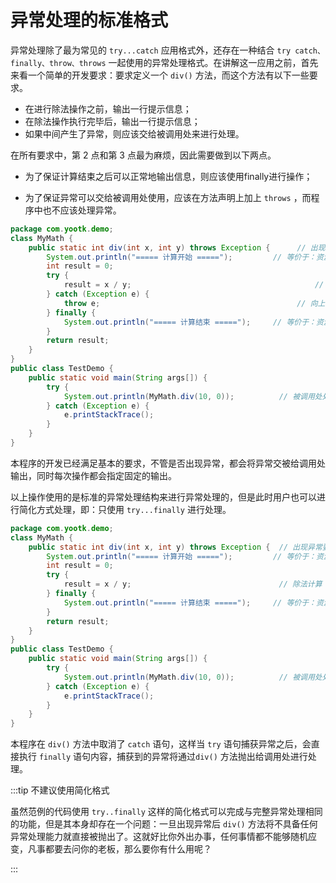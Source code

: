 # 异常处理的标准格式

异常处理除了最为常见的 `try...catch` 应用格式外，还存在一种结合 `try catch、finally、throw、throws`
一起使用的异常处理格式。在讲解这一应用之前，首先来看一个简单的开发要求：要求定义一个 `div()` 方法，而这个方法有以下一些要求。

- 在进行除法操作之前，输出一行提示信息；
- 在除法操作执行完毕后，输出一行提示信息；
- 如果中间产生了异常，则应该交给被调用处来进行处理。

在所有要求中，第 2 点和第 3 点最为麻烦，因此需要做到以下两点。

- 为了保证计算结束之后可以正常地输出信息，则应该使用finally进行操作；

- 为了保证异常可以交给被调用处使用，应该在方法声明上加上 `throws` ，而程序中也不应该处理异常。

```java
package com.yootk.demo;
class MyMath {
	public static int div(int x, int y) throws Exception {		// 出现异常要交给被调用处输出
		System.out.println("===== 计算开始 ====="); 		// 等价于：资源打开
		int result = 0;
		try {
			result = x / y; 										// 除法计算
		} catch (Exception e) {
			throw e; 											// 向上抛
		} finally {
			System.out.println("===== 计算结束 ====="); 	// 等价于：资源关闭
		}
		return result;
	}
}
public class TestDemo {
	public static void main(String args[]) {
		try {
			System.out.println(MyMath.div(10, 0));			// 被调用处处理异常
		} catch (Exception e) {
			e.printStackTrace();
		}
	}
}
```

本程序的开发已经满足基本的要求，不管是否出现异常，都会将异常交被给调用处输出，同时每次操作都会指定固定的输出。

以上操作使用的是标准的异常处理结构来进行异常处理的，但是此时用户也可以进行简化方式处理，即：只使用 `try...finally` 进行处理。

```java
package com.yootk.demo;
class MyMath {
	public static int div(int x, int y) throws Exception {	// 出现异常要交给被调用处输出
		System.out.println("===== 计算开始 ====="); 		// 等价于：资源打开
		int result = 0;
		try {
			result = x / y; 								// 除法计算
		} finally {
			System.out.println("===== 计算结束 ====="); 	// 等价于：资源关闭
		}
		return result;
	}
}
public class TestDemo {
	public static void main(String args[]) {
		try {
			System.out.println(MyMath.div(10, 0));			// 被调用处处理异常
		} catch (Exception e) {
			e.printStackTrace();
		}
	}
}
```

本程序在 `div()` 方法中取消了 `catch` 语句，这样当 `try` 语句捕获异常之后，会直接执行 `finally`
语句内容，捕获到的异常将通过`div()` 方法抛出给调用处进行处理。

:::tip 不建议使用简化格式

虽然范例的代码使用 `try..finally`
这样的简化格式可以完成与完整异常处理相同的功能，但是其本身却存在一个问题：一旦出现异常后 `div()`
方法将不具备任何异常处理能力就直接被抛出了。这就好比你外出办事，任何事情都不能够随机应变，凡事都要去问你的老板，那么要你有什么用呢？

:::

